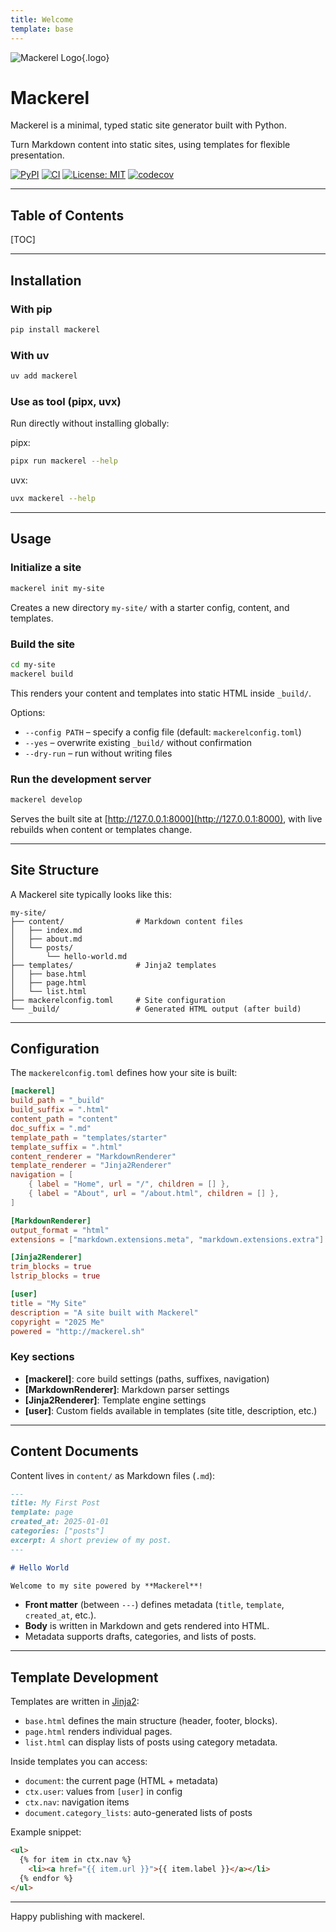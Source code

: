 ```yaml
---
title: Welcome
template: base
---
```


![Mackerel Logo](/assets/mackerel.svg "Mackerel Logo"){.logo}

# Mackerel

Mackerel is a minimal, typed static site generator built with Python.

Turn Markdown content into static sites, using templates for flexible presentation.


[![PyPI](https://img.shields.io/pypi/v/mackerel.svg)](https://pypi.org/project/mackerel/)
[![CI](https://github.com/pkolios/mackerel/actions/workflows/ci.yml/badge.svg)](https://github.com/pkolios/mackerel/actions/workflows/ci.yml)
[![License: MIT](https://img.shields.io/badge/license-MIT-blue.svg)](LICENSE)
[![codecov](https://codecov.io/gh/pkolios/mackerel/branch/main/graph/badge.svg)](https://codecov.io/gh/pkolios/mackerel)

---

## Table of Contents

[TOC]

---

## Installation

### With pip

```bash
pip install mackerel
```

### With uv

```bash
uv add mackerel
```

### Use as tool (pipx, uvx)

Run directly without installing globally:

pipx:

```bash
pipx run mackerel --help
```

uvx:

```bash
uvx mackerel --help
```

---

## Usage

### Initialize a site

```bash
mackerel init my-site
```

Creates a new directory `my-site/` with a starter config, content, and templates.

### Build the site

```bash
cd my-site
mackerel build
```

This renders your content and templates into static HTML inside `_build/`.

Options:

* `--config PATH` – specify a config file (default: `mackerelconfig.toml`)
* `--yes` – overwrite existing `_build/` without confirmation
* `--dry-run` – run without writing files

### Run the development server

```bash
mackerel develop
```

Serves the built site at [http://127.0.0.1:8000](http://127.0.0.1:8000), with live rebuilds when content or templates change.

---

## Site Structure

A Mackerel site typically looks like this:

```
my-site/
├── content/                # Markdown content files
│   ├── index.md
│   ├── about.md
│   └── posts/
│       └── hello-world.md
├── templates/              # Jinja2 templates
│   ├── base.html
│   ├── page.html
│   └── list.html
├── mackerelconfig.toml     # Site configuration
└── _build/                 # Generated HTML output (after build)
```

---

## Configuration

The `mackerelconfig.toml` defines how your site is built:

```toml
[mackerel]
build_path = "_build"
build_suffix = ".html"
content_path = "content"
doc_suffix = ".md"
template_path = "templates/starter"
template_suffix = ".html"
content_renderer = "MarkdownRenderer"
template_renderer = "Jinja2Renderer"
navigation = [
    { label = "Home", url = "/", children = [] },
    { label = "About", url = "/about.html", children = [] },
]

[MarkdownRenderer]
output_format = "html"
extensions = ["markdown.extensions.meta", "markdown.extensions.extra"]

[Jinja2Renderer]
trim_blocks = true
lstrip_blocks = true

[user]
title = "My Site"
description = "A site built with Mackerel"
copyright = "2025 Me"
powered = "http://mackerel.sh"
```

### Key sections

* **[mackerel]**: core build settings (paths, suffixes, navigation)
* **[MarkdownRenderer]**: Markdown parser settings
* **[Jinja2Renderer]**: Template engine settings
* **[user]**: Custom fields available in templates (site title, description, etc.)

---

## Content Documents

Content lives in `content/` as Markdown files (`.md`):

```markdown
---
title: My First Post
template: page
created_at: 2025-01-01
categories: ["posts"]
excerpt: A short preview of my post.
---

# Hello World

Welcome to my site powered by **Mackerel**!
```

* **Front matter** (between `---`) defines metadata (`title`, `template`, `created_at`, etc.).
* **Body** is written in Markdown and gets rendered into HTML.
* Metadata supports drafts, categories, and lists of posts.

---

## Template Development

Templates are written in [Jinja2](https://jinja.palletsprojects.com/):

* `base.html` defines the main structure (header, footer, blocks).
* `page.html` renders individual pages.
* `list.html` can display lists of posts using category metadata.

Inside templates you can access:

* `document`: the current page (HTML + metadata)
* `ctx.user`: values from `[user]` in config
* `ctx.nav`: navigation items
* `document.category_lists`: auto-generated lists of posts

Example snippet:

```html
<ul>
  {% for item in ctx.nav %}
    <li><a href="{{ item.url }}">{{ item.label }}</a></li>
  {% endfor %}
</ul>
```

---

Happy publishing with mackerel.
